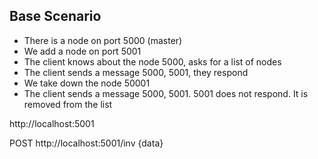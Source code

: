 ## Base Scenario

- There is a node on port 5000 (master)
- We add a node on port 5001
- The client knows about the node 5000, asks for a list of nodes
- The client sends a message 5000, 5001, they respond
- We take down the node 50001
- The client sends a message 5000, 5001. 5001 does not respond. It is removed from the list


http://localhost:5001

POST http://localhost:5001/inv {data}